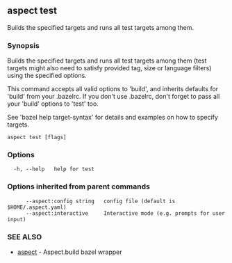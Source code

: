 ## aspect test

Builds the specified targets and runs all test targets among them.

### Synopsis

Builds the specified targets and runs all test targets among them (test targets
might also need to satisfy provided tag, size or language filters) using
the specified options.

This command accepts all valid options to 'build', and inherits
defaults for 'build' from your .bazelrc.  If you don't use .bazelrc,
don't forget to pass all your 'build' options to 'test' too.

See 'bazel help target-syntax' for details and examples on how to
specify targets.


```
aspect test [flags]
```

### Options

```
  -h, --help   help for test
```

### Options inherited from parent commands

```
      --aspect:config string   config file (default is $HOME/.aspect.yaml)
      --aspect:interactive     Interactive mode (e.g. prompts for user input)
```

### SEE ALSO

* [aspect](aspect.md)	 - Aspect.build bazel wrapper

